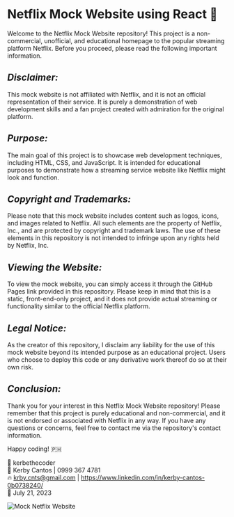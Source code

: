 # Netflix Mock Website using React 🧋
Welcome to the Netflix Mock Website repository! This project is a non-commercial, unofficial, and educational homepage to the popular streaming platform Netflix. Before you proceed, please read the following important information.

## *Disclaimer:*

This mock website is not affiliated with Netflix, and it is not an official representation of their service. It is purely a demonstration of web development skills and a fan project created with admiration for the original platform.

## *Purpose:*

The main goal of this project is to showcase web development techniques, including HTML, CSS, and JavaScript. It is intended for educational purposes to demonstrate how a streaming service website like Netflix might look and function.

## *Copyright and Trademarks:*

Please note that this mock website includes content such as logos, icons, and images related to Netflix. All such elements are the property of Netflix, Inc., and are protected by copyright and trademark laws. The use of these elements in this repository is not intended to infringe upon any rights held by Netflix, Inc.

## *Viewing the Website:*

To view the mock website, you can simply access it through the GitHub Pages link provided in this repository. Please keep in mind that this is a static, front-end-only project, and it does not provide actual streaming or functionality similar to the official Netflix platform.

## *Legal Notice:*

As the creator of this repository, I disclaim any liability for the use of this mock website beyond its intended purpose as an educational project. Users who choose to deploy this code or any derivative work thereof do so at their own risk.

## *Conclusion:*

Thank you for your interest in this Netflix Mock Website repository! Please remember that this project is purely educational and non-commercial, and it is not endorsed or associated with Netflix in any way. If you have any questions or concerns, feel free to contact me via the repository's contact information.

Happy coding! 🇵🇭 

🚀 kerbethecoder  
📱 Kerby Cantos | 0999 367 4781  
🔥 krby.cnts@gmail.com | https://www.linkedin.com/in/kerby-cantos-0b0738240/  
📌 July 21, 2023  

![Mock Netflix Website](https://github.com/kerbethecoder/netflix-react/assets/108440191/c80ef074-78c2-4ccb-8e84-5c46b555e032)
